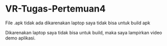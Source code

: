 # VR-Tugas-Pertemuan4
 
File .apk tidak ada dikarenakan laptop saya tidak bisa untuk build apk

Dikarenakan laptop saya tidak bisa untuk build, maka saya lampirkan video demo aplikasi.
